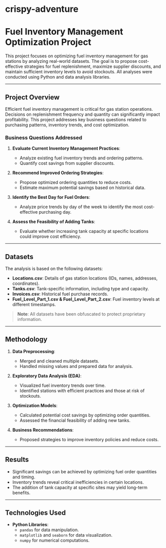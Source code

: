 # crispy-adventure

# Fuel Inventory Management Optimization Project

This project focuses on optimizing fuel inventory management for gas stations by analyzing real-world datasets. The goal is to propose cost-effective strategies for fuel replenishment, maximize supplier discounts, and maintain sufficient inventory levels to avoid stockouts. All analyses were conducted using Python and data analysis libraries.

---

## Project Overview

Efficient fuel inventory management is critical for gas station operations. Decisions on replenishment frequency and quantity can significantly impact profitability. This project addresses key business questions related to purchasing patterns, inventory trends, and cost optimization.

### **Business Questions Addressed**
1. **Evaluate Current Inventory Management Practices**:
   - Analyze existing fuel inventory trends and ordering patterns.
   - Quantify cost savings from supplier discounts.

2. **Recommend Improved Ordering Strategies**:
   - Propose optimized ordering quantities to reduce costs.
   - Estimate maximum potential savings based on historical data.

3. **Identify the Best Day for Fuel Orders**:
   - Analyze price trends by day of the week to identify the most cost-effective purchasing day.

4. **Assess the Feasibility of Adding Tanks**:
   - Evaluate whether increasing tank capacity at specific locations could improve cost efficiency.

---

## Datasets

The analysis is based on the following datasets:
- **Locations.csv**: Details of gas station locations (IDs, names, addresses, coordinates).
- **Tanks.csv**: Tank-specific information, including type and capacity.
- **Invoices.csv**: Historical fuel purchase records.
- **Fuel_Level_Part_1.csv & Fuel_Level_Part_2.csv**: Fuel inventory levels at different timestamps.

> **Note**: All datasets have been obfuscated to protect proprietary information.

---

## Methodology

1. **Data Preprocessing**:
   - Merged and cleaned multiple datasets.
   - Handled missing values and prepared data for analysis.

2. **Exploratory Data Analysis (EDA)**:
   - Visualized fuel inventory trends over time.
   - Identified stations with efficient practices and those at risk of stockouts.

3. **Optimization Models**:
   - Calculated potential cost savings by optimizing order quantities.
   - Assessed the financial feasibility of adding new tanks.

4. **Business Recommendations**:
   - Proposed strategies to improve inventory policies and reduce costs.

---

## Results

- Significant savings can be achieved by optimizing fuel order quantities and timing.
- Inventory trends reveal critical inefficiencies in certain locations.
- The addition of tank capacity at specific sites may yield long-term benefits.

---

## Technologies Used

- **Python Libraries**:
  - `pandas` for data manipulation.
  - `matplotlib` and `seaborn` for data visualization.
  - `numpy` for numerical computations.
